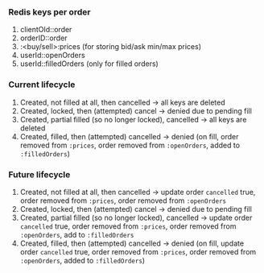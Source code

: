 ### Redis keys per order

1. clientOId:<ID>:order
2. orderID:<ID>:order
3. <SYMBOL>:<buy/sell>:prices (for storing bid/ask min/max prices)
4. userId:<ID>:openOrders
5. userId:<ID>:filledOrders (only for filled orders)

### Current lifecycle

1. Created, not filled at all, then cancelled -> all keys are deleted
2. Created, locked, then (attempted) cancel -> denied due to pending fill
3. Created, partial filled (so no longer locked), cancelled -> all keys are deleted
4. Created, filled, then (attempted) cancelled -> denied (on fill, order removed from `:prices`, order removed from `:openOrders`, added to `:filledOrders`)

### Future lifecycle

1. Created, not filled at all, then cancelled -> update order `cancelled` true, order removed from `:prices`, order removed from `:openOrders`
2. Created, locked, then (attempted) cancel -> denied due to pending fill
3. Created, partial filled (so no longer locked), cancelled -> update order `cancelled` true, order removed from `:prices`, order removed from `:openOrders`, add to `:filledOrders`
4. Created, filled, then (attempted) cancelled -> denied (on fill, update order `cancelled` true, order removed from `:prices`, order removed from `:openOrders`, added to `:filledOrders`)
